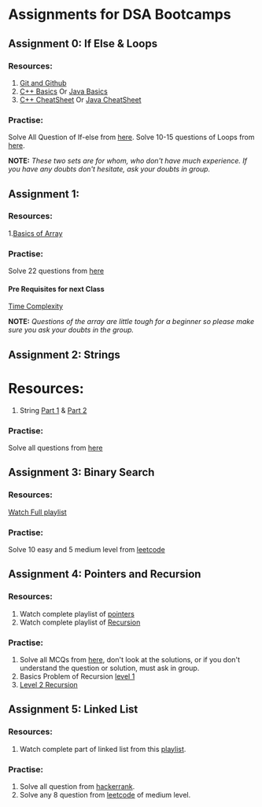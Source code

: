 # Assignments for DSA Bootcamps

## Assignment 0: If Else & Loops

### Resources: 

1. [Git and Github](https://youtu.be/gwWKnnCMQ5c)
2. [C++ Basics](https://youtu.be/yGB9jhsEsr8) Or [Java Basics](https://youtu.be/aQatrXw0njs)
3. [C++ CheatSheet](https://www.codewithharry.com/blogpost/cpp-cheatsheet) Or [Java CheatSheet](https://www.codewithharry.com/blogpost/java-cheatsheet)

### Practise:
Solve All Question of If-else from [here](https://www.codesdope.com/practice/java-decide-if-or-else/).
Solve 10-15 questions of Loops from [here](https://codeforwin.org/2015/06/for-do-while-loop-programming-exercises.html).

**NOTE:** *These two sets are for whom, who don't have much experience. If you have any doubts don't hesitate, ask your doubts in group.*

## Assignment 1:

### Resources:
1.[Basics of Array](https://www.youtube.com/watch?v=PyTK_g1l8V8)

### Practise:

Solve 22 questions from [here](https://codeforwin.org/2015/07/array-programming-exercises-and.html)

#### Pre Requisites for next Class

[Time Complexity](https://www.youtube.com/playlist?list=PL2_aWCzGMAwI9HK8YPVBjElbLbI3ufctn)

**NOTE:** *Questions of the array are little tough for a beginner so please make sure you ask your doubts in the group.*


## Assignment 2: Strings

# Resources: 

1. String [Part 1](https://www.youtube.com/watch?v=EDnU1Ja3IxQ) & [Part 2](https://www.youtube.com/watch?v=NNt3ymvGgQQ)

### Practise:
Solve all questions from [here](https://docs.google.com/document/d/18cA04FyL6X-Mw54_d-Hr7KQCT8bS7rUtb7up4aof-Vw/edit?usp=drivesdk)


## Assignment 3: Binary Search

### Resources:

[Watch Full playlist](https://www.youtube.com/playlist?list=PL_z_8CaSLPWeYfhtuKHj-9MpYb6XQJ_f2)

### Practise:
Solve 10 easy and 5 medium level from [leetcode](https://leetcode.com/problemset/all/?topicSlugs=binary-search&page=1)

## Assignment 4: Pointers and Recursion

### Resources:

1. Watch complete playlist of [pointers](https://www.youtube.com/playlist?list=PL2_aWCzGMAwLZp6LMUKI3cc7pgGsasm2_)
2. Watch complete playlist of [Recursion](https://www.youtube.com/watch?v=_OmRGjbyzno&list=PL2_aWCzGMAwLz3g66WrxFGSXvSsvyfzCO)

### Practise:

1. Solve all MCQs from [here](https://www.geeksforgeeks.org/c-language-2-gq/pointers-gq/), don't look at the solutions, or if you don't understand the question or solution, must ask in group.
2. Basics Problem of Recursion [level 1](https://www.sanfoundry.com/data-structure-questions-answers-recursion/)
3. [Level 2 Recursion](https://practice.geeksforgeeks.org/explore/?difficulty%5B%5D=-1&difficulty%5B%5D=0&page=1&category%5B%5D=Recursion)

## Assignment 5: Linked List

### Resources:
1. Watch complete part of linked list from this [playlist](https://www.youtube.com/watch?v=92S4zgXN17o&list=PL2_aWCzGMAwI3W_JlcBbtYTwiQSsOTa6P).

### Practise:
1. Solve all question from [hackerrank](https://www.hackerrank.com/domains/data-structures?filters%5Bsubdomains%5D%5B%5D=linked-lists).
2. Solve any 8 question from [leetcode](https://leetcode.com/problemset/all/?topicSlugs=linked-list&page=1&difficulty=MEDIUM) of medium level.
